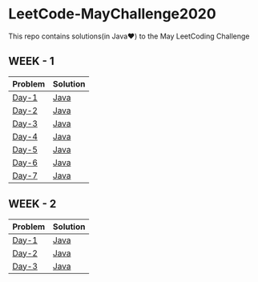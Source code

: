 # LeetCode-MayChallenge2020
This repo contains solutions(in Java♥) to the May LeetCoding Challenge
## WEEK - 1 
Problem | Solution
------- | --------
[Day-1](https://leetcode.com/explore/challenge/card/may-leetcoding-challenge/534/week-1-may-1st-may-7th/3316/) | [Java](https://github.com/chetanbommu/LeetCode-MayChallenge2020/blob/master/src/FirstBadVersion.java)
[Day-2](https://leetcode.com/explore/challenge/card/may-leetcoding-challenge/534/week-1-may-1st-may-7th/3317/) | [Java](https://github.com/chetanbommu/LeetCode-MayChallenge2020/blob/master/src/JewelsAndStones.java)
[Day-3](https://leetcode.com/explore/challenge/card/may-leetcoding-challenge/534/week-1-may-1st-may-7th/3318/) | [Java](https://github.com/chetanbommu/LeetCode-MayChallenge2020/blob/master/src/RansomNote.java)
[Day-4](https://leetcode.com/explore/challenge/card/may-leetcoding-challenge/534/week-1-may-1st-may-7th/3319/) | [Java](https://github.com/chetanbommu/LeetCode-MayChallenge2020/blob/master/src/NumberCompliment.java)
[Day-5](https://leetcode.com/explore/challenge/card/may-leetcoding-challenge/534/week-1-may-1st-may-7th/3320/) | [Java](https://github.com/chetanbommu/LeetCode-MayChallenge2020/blob/master/src/FirstUniqueCharacterInAString.java)
[Day-6](https://leetcode.com/explore/challenge/card/may-leetcoding-challenge/534/week-1-may-1st-may-7th/3321/) | [Java](https://github.com/chetanbommu/LeetCode-MayChallenge2020/blob/master/src/MajorityElement.java)
[Day-7](https://leetcode.com/explore/challenge/card/may-leetcoding-challenge/534/week-1-may-1st-may-7th/3322/) | [Java](https://github.com/chetanbommu/LeetCode-MayChallenge2020/blob/master/src/CousinsInBinaryTree.java)

## WEEK - 2 
Problem | Solution
------- | --------
[Day-1](https://leetcode.com/explore/challenge/card/may-leetcoding-challenge/535/week-2-may-8th-may-14th/3323/) | [Java](https://github.com/chetanbommu/LeetCode-MayChallenge2020/blob/master/src/CheckIfItIsAStraightLine.java)
[Day-2](https://leetcode.com/explore/challenge/card/may-leetcoding-challenge/535/week-2-may-8th-may-14th/3324/) | [Java](https://github.com/chetanbommu/LeetCode-MayChallenge2020/blob/master/src/ValidPerfectSquare.java)
[Day-3](https://leetcode.com/explore/challenge/card/may-leetcoding-challenge/535/week-2-may-8th-may-14th/3325/) | [Java]()
